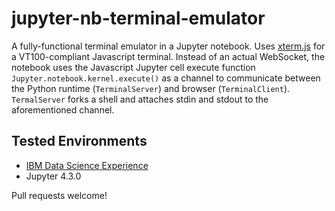 # jupyter-nb-terminal-emulator

A fully-functional terminal emulator in a Jupyter notebook. Uses [xterm.js](https://xtermjs.org) for a VT100-compliant Javascript terminal. Instead of an actual WebSocket, the notebook uses the Javascript Jupyter cell execute function `Jupyter.notebook.kernel.execute()` as a channel to communicate between the Python runtime (`TerminalServer`) and browser (`TerminalClient`). `TermalServer` forks a shell and attaches stdin and stdout to the aforementioned channel.

## Tested Environments
+ [IBM Data Science Experience](https://datascience.ibm.com)
+ Jupyter 4.3.0

Pull requests welcome!
